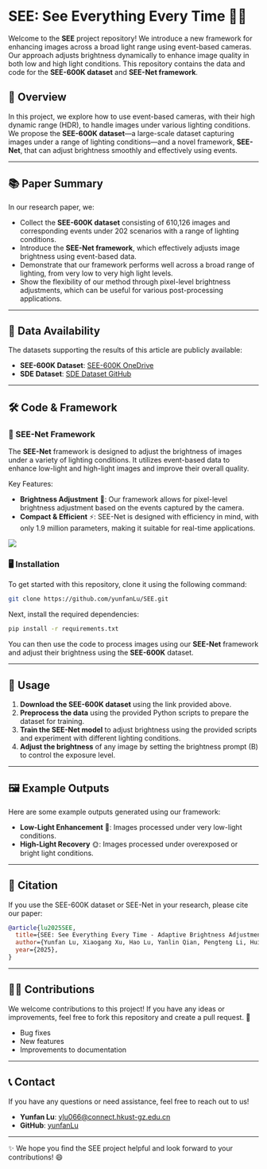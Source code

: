 # SEE: See Everything Every Time 🌟👀
Welcome to the **SEE** project repository! We introduce a new framework for enhancing images across a broad light range using event-based cameras. Our approach adjusts brightness dynamically to enhance image quality in both low and high light conditions. This repository contains the data and code for the **SEE-600K dataset** and **SEE-Net framework**.

## 🎯 Overview
In this project, we explore how to use event-based cameras, with their high dynamic range (HDR), to handle images under various lighting conditions. We propose the **SEE-600K dataset**—a large-scale dataset capturing images under a range of lighting conditions—and a novel framework, **SEE-Net**, that can adjust brightness smoothly and effectively using events.



---

## 📚 Paper Summary
In our research paper, we:
- Collect the **SEE-600K dataset** consisting of 610,126 images and corresponding events under 202 scenarios with a range of lighting conditions.
- Introduce the **SEE-Net framework**, which effectively adjusts image brightness using event-based data.
- Demonstrate that our framework performs well across a broad range of lighting, from very low to very high light levels.
- Show the flexibility of our method through pixel-level brightness adjustments, which can be useful for various post-processing applications.

---

## 📂 Data Availability
The datasets supporting the results of this article are publicly available:
- **SEE-600K Dataset**: [SEE-600K OneDrive](https://hkustgz-my.sharepoint.com/:f:/g/personal/ylu066_connect_hkust-gz_edu_cn/EkNi59p2uHJFjxyeQraiVhgBSs1GnxK4DyCUP-uZhEspCA?e=ZpwOvY)
- **SDE Dataset**: [SDE Dataset GitHub](https://github.com/EthanLiang99/EvLight)

---

## 🛠️ Code & Framework

### 🎥 SEE-Net Framework

The **SEE-Net** framework is designed to adjust the brightness of images under a variety of lighting conditions. It utilizes event-based data to enhance low-light and high-light images and improve their overall quality.

Key Features:
- **Brightness Adjustment** 🌈: Our framework allows for pixel-level brightness adjustment based on the events captured by the camera.
- **Compact & Efficient** ⚡: SEE-Net is designed with efficiency in mind, with only 1.9 million parameters, making it suitable for real-time applications.

![](./images/WX20250227-175014@2x.png)

### 🖥️ Installation

To get started with this repository, clone it using the following command:

```bash
git clone https://github.com/yunfanLu/SEE.git
```

Next, install the required dependencies:

```bash
pip install -r requirements.txt
```

You can then use the code to process images using our **SEE-Net** framework and adjust their brightness using the **SEE-600K** dataset.

---

## 💬 Usage

1. **Download the SEE-600K dataset** using the link provided above.
2. **Preprocess the data** using the provided Python scripts to prepare the dataset for training.
3. **Train the SEE-Net model** to adjust brightness using the provided scripts and experiment with different lighting conditions.
4. **Adjust the brightness** of any image by setting the brightness prompt (B) to control the exposure level.

---

## 🖼️ Example Outputs

Here are some example outputs generated using our framework:

- **Low-Light Enhancement** 🌙: Images processed under very low-light conditions.
- **High-Light Recovery** 🌞: Images processed under overexposed or bright light conditions.


---

## 📄 Citation

If you use the SEE-600K dataset or SEE-Net in your research, please cite our paper:

```bibtex
@article{lu2025SEE,
  title={SEE: See Everything Every Time - Adaptive Brightness Adjustment for Broad Light Range Images via Events},
  author={Yunfan Lu, Xiaogang Xu, Hao Lu, Yanlin Qian, Pengteng Li, Huizai Yao, Bin Yang, Junyi Li, Qianyi Cai, Weiyu Guo, Hui Xiong},
  year={2025},
}
```

---

## 🐱‍🏍 Contributions

We welcome contributions to this project! If you have any ideas or improvements, feel free to fork this repository and create a pull request. 💪

- Bug fixes
- New features
- Improvements to documentation

---

## 📞 Contact

If you have any questions or need assistance, feel free to reach out to us!

- **Yunfan Lu**: ylu066@connect.hkust-gz.edu.cn
- **GitHub**: [yunfanLu](https://github.com/yunfanLu)

---

✨ We hope you find the SEE project helpful and look forward to your contributions! 😄
